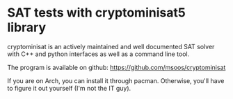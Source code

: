 # SAT tests with cryptominisat5 library

cryptominisat is an actively maintained and well documented SAT solver with C++
and python interfaces as well as a command line tool.

The program is available on github: https://github.com/msoos/cryptominisat

If you are on Arch, you can install it through pacman. Otherwise, you'll have
to figure it out yourself (I'm not the IT guy).
